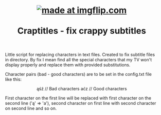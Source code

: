 
<h1 align="center">
  <a href="https://imgflip.com/i/2mfgn2"><img src="https://i.imgflip.com/2mfgn2.jpg" title="made at imgflip.com"/></a>
  <br>
  <br>
  Craptitles - fix crappy subtitles
  <br>
  <br>
</h1>

Little script for replacing characters in text files.
Created to fix subtitle files in directory. By fix I mean find all the special characters that my TV won't display properly and replace them with provided substitutions.

Character pairs (bad - good characters) are to be set in the config.txt file like this:

<p align="center">
ąśź // Bad characters
aćz // Good characters
</p>

First character on the first line will be replaced with first character on the second line ('ą' => 'a'), second character on first line with second character on second line and so on.
